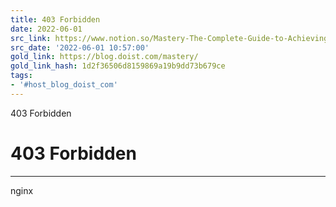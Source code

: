 ```yaml
---
title: 403 Forbidden
date: 2022-06-01
src_link: https://www.notion.so/Mastery-The-Complete-Guide-to-Achieving-Greatness-e4a0ce3c98d240bc9c5835387b8612aa
src_date: '2022-06-01 10:57:00'
gold_link: https://blog.doist.com/mastery/
gold_link_hash: 1d2f36506d8159869a19b9dd73b679ce
tags:
- '#host_blog_doist_com'
---
```



403 Forbidden

403 Forbidden
=============




---

nginx